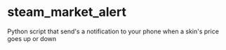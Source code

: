 # steam_market_alert
Python script that send's a notification to your phone when a skin's price goes up or down
